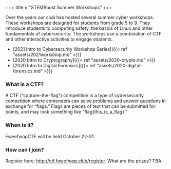 +++
title = "STEMBoost Summer Workshops"
+++

Over the years our club has hosted several summer cyber workshops. These workshops are designed for students from grade 5 to 9. They introduce students to computing safety, the basics of Linux and other fundamentals of cybersecurity. The workshops use a combination of CTF and other interactive activities to engage students. 

* [2021 Intro to Cybersecurity Workshop Series]({{< ref "assets/2021workshop.md" >}})             
* [2020 Intro to Cryptography]({{< ref "assets/2020-crypto.md" >}})          
* [2020 Intro to Digital Forensics]({{< ref "assets/2020-digital-forensics.md" >}})                  


### What is a CTF?
A CTF (“capture-the-flag”) competition is a type of cybersecurity competition where contenders can solve problems and answer questions in exchange for “flags.” Flags are pieces of text that can be submitted for points, and may look something like “flag{this_is_a_flag}.”
### When is it?
FweefwopCTF will be held October 22-31.
### How can I join?
Register here: http://ctf.fweefwop.club/register. 
What are the prizes?
TBA
